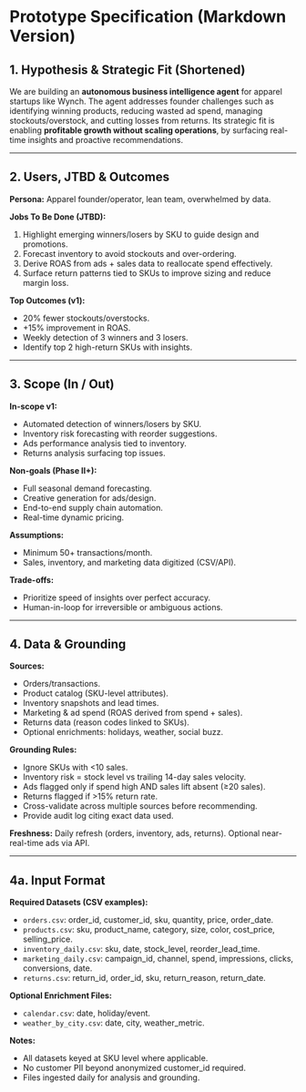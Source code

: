 # Prototype Specification (Markdown Version)

## 1. Hypothesis & Strategic Fit (Shortened)
We are building an **autonomous business intelligence agent** for apparel startups like Wynch. The agent addresses founder challenges such as identifying winning products, reducing wasted ad spend, managing stockouts/overstock, and cutting losses from returns. Its strategic fit is enabling **profitable growth without scaling operations**, by surfacing real-time insights and proactive recommendations.

---

## 2. Users, JTBD & Outcomes

**Persona:** Apparel founder/operator, lean team, overwhelmed by data.

**Jobs To Be Done (JTBD):**
1. Highlight emerging winners/losers by SKU to guide design and promotions.
2. Forecast inventory to avoid stockouts and over-ordering.
3. Derive ROAS from ads + sales data to reallocate spend effectively.
4. Surface return patterns tied to SKUs to improve sizing and reduce margin loss.

**Top Outcomes (v1):**
- 20% fewer stockouts/overstocks.
- +15% improvement in ROAS.
- Weekly detection of 3 winners and 3 losers.
- Identify top 2 high-return SKUs with insights.

---

## 3. Scope (In / Out)

**In-scope v1:**
- Automated detection of winners/losers by SKU.
- Inventory risk forecasting with reorder suggestions.
- Ads performance analysis tied to inventory.
- Returns analysis surfacing top issues.

**Non-goals (Phase II+):**
- Full seasonal demand forecasting.
- Creative generation for ads/design.
- End-to-end supply chain automation.
- Real-time dynamic pricing.

**Assumptions:**
- Minimum 50+ transactions/month.
- Sales, inventory, and marketing data digitized (CSV/API).

**Trade-offs:**
- Prioritize speed of insights over perfect accuracy.
- Human-in-loop for irreversible or ambiguous actions.

---

## 4. Data & Grounding

**Sources:**
- Orders/transactions.
- Product catalog (SKU-level attributes).
- Inventory snapshots and lead times.
- Marketing & ad spend (ROAS derived from spend + sales).
- Returns data (reason codes linked to SKUs).
- Optional enrichments: holidays, weather, social buzz.

**Grounding Rules:**
- Ignore SKUs with <10 sales.
- Inventory risk = stock level vs trailing 14-day sales velocity.
- Ads flagged only if spend high AND sales lift absent (≥20 sales).
- Returns flagged if >15% return rate.
- Cross-validate across multiple sources before recommending.
- Provide audit log citing exact data used.

**Freshness:** Daily refresh (orders, inventory, ads, returns). Optional near-real-time ads via API.

---

## 4a. Input Format

**Required Datasets (CSV examples):**
- `orders.csv`: order_id, customer_id, sku, quantity, price, order_date.
- `products.csv`: sku, product_name, category, size, color, cost_price, selling_price.
- `inventory_daily.csv`: sku, date, stock_level, reorder_lead_time.
- `marketing_daily.csv`: campaign_id, channel, spend, impressions, clicks, conversions, date.
- `returns.csv`: return_id, order_id, sku, return_reason, return_date.

**Optional Enrichment Files:**
- `calendar.csv`: date, holiday/event.
- `weather_by_city.csv`: date, city, weather_metric.

**Notes:**
- All datasets keyed at SKU level where applicable.
- No customer PII beyond anonymized customer_id required.
- Files ingested daily for analysis and grounding.
